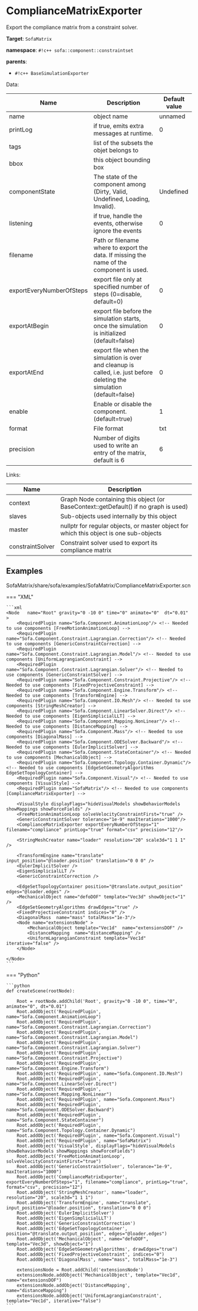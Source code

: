 # ComplianceMatrixExporter

Export the compliance matrix from a constraint solver.


__Target__: `SofaMatrix`

__namespace__: `#!c++ sofa::component::constraintset`

__parents__: 

- `#!c++ BaseSimulationExporter`

Data: 

<table>
<thead>
    <tr>
        <th>Name</th>
        <th>Description</th>
        <th>Default value</th>
    </tr>
</thead>
<tbody>
	<tr>
		<td>name</td>
		<td>
object name
</td>
		<td>unnamed</td>
	</tr>
	<tr>
		<td>printLog</td>
		<td>
if true, emits extra messages at runtime.
</td>
		<td>0</td>
	</tr>
	<tr>
		<td>tags</td>
		<td>
list of the subsets the objet belongs to
</td>
		<td></td>
	</tr>
	<tr>
		<td>bbox</td>
		<td>
this object bounding box
</td>
		<td></td>
	</tr>
	<tr>
		<td>componentState</td>
		<td>
The state of the component among (Dirty, Valid, Undefined, Loading, Invalid).
</td>
		<td>Undefined</td>
	</tr>
	<tr>
		<td>listening</td>
		<td>
if true, handle the events, otherwise ignore the events
</td>
		<td>0</td>
	</tr>
	<tr>
		<td>filename</td>
		<td>
Path or filename where to export the data.  If missing the name of the component is used.
</td>
		<td></td>
	</tr>
	<tr>
		<td>exportEveryNumberOfSteps</td>
		<td>
export file only at specified number of steps (0=disable, default=0)
</td>
		<td>0</td>
	</tr>
	<tr>
		<td>exportAtBegin</td>
		<td>
export file before the simulation starts, once the simulation is initialized (default=false)
</td>
		<td>0</td>
	</tr>
	<tr>
		<td>exportAtEnd</td>
		<td>
export file when the simulation is over and cleanup is called, i.e. just before deleting the simulation (default=false)
</td>
		<td>0</td>
	</tr>
	<tr>
		<td>enable</td>
		<td>
Enable or disable the component. (default=true)
</td>
		<td>1</td>
	</tr>
	<tr>
		<td>format</td>
		<td>
File format
</td>
		<td>txt</td>
	</tr>
	<tr>
		<td>precision</td>
		<td>
Number of digits used to write an entry of the matrix, default is 6
</td>
		<td>6</td>
	</tr>

</tbody>
</table>

Links: 

| Name | Description |
| ---- | ----------- |
|context|Graph Node containing this object (or BaseContext::getDefault() if no graph is used)|
|slaves|Sub-objects used internally by this object|
|master|nullptr for regular objects, or master object for which this object is one sub-objects|
|constraintSolver|Constraint solver used to export its compliance matrix|



## Examples

SofaMatrix/share/sofa/examples/SofaMatrix/ComplianceMatrixExporter.scn

=== "XML"

    ```xml
    <Node   name="Root" gravity="0 -10 0" time="0" animate="0"  dt="0.01" >
        <RequiredPlugin name="Sofa.Component.AnimationLoop"/> <!-- Needed to use components [FreeMotionAnimationLoop] -->
        <RequiredPlugin name="Sofa.Component.Constraint.Lagrangian.Correction"/> <!-- Needed to use components [GenericConstraintCorrection] -->
        <RequiredPlugin name="Sofa.Component.Constraint.Lagrangian.Model"/> <!-- Needed to use components [UniformLagrangianConstraint] -->
        <RequiredPlugin name="Sofa.Component.Constraint.Lagrangian.Solver"/> <!-- Needed to use components [GenericConstraintSolver] -->
        <RequiredPlugin name="Sofa.Component.Constraint.Projective"/> <!-- Needed to use components [FixedProjectiveConstraint] -->
        <RequiredPlugin name="Sofa.Component.Engine.Transform"/> <!-- Needed to use components [TransformEngine] -->
        <RequiredPlugin name="Sofa.Component.IO.Mesh"/> <!-- Needed to use components [StringMeshCreator] -->
        <RequiredPlugin name="Sofa.Component.LinearSolver.Direct"/> <!-- Needed to use components [EigenSimplicialLLT] -->
        <RequiredPlugin name="Sofa.Component.Mapping.NonLinear"/> <!-- Needed to use components [DistanceMapping] -->
        <RequiredPlugin name="Sofa.Component.Mass"/> <!-- Needed to use components [DiagonalMass] -->
        <RequiredPlugin name="Sofa.Component.ODESolver.Backward"/> <!-- Needed to use components [EulerImplicitSolver] -->
        <RequiredPlugin name="Sofa.Component.StateContainer"/> <!-- Needed to use components [MechanicalObject] -->
        <RequiredPlugin name="Sofa.Component.Topology.Container.Dynamic"/> <!-- Needed to use components [EdgeSetGeometryAlgorithms EdgeSetTopologyContainer] -->
        <RequiredPlugin name="Sofa.Component.Visual"/> <!-- Needed to use components [VisualStyle] -->
        <RequiredPlugin name="SofaMatrix"/> <!-- Needed to use components [ComplianceMatrixExporter] -->
    
        <VisualStyle displayFlags="hideVisualModels showBehaviorModels showMappings showForceFields" />
        <FreeMotionAnimationLoop solveVelocityConstraintFirst="true" />
        <GenericConstraintSolver tolerance="1e-9" maxIterations="1000"/>
        <ComplianceMatrixExporter exportEveryNumberOfSteps="1" filename="compliance" printLog="true" format="csv" precision="12"/>
    
        <StringMeshCreator name="loader" resolution="20" scale3d="1 1 1" />
    
        <TransformEngine name="translate" input_position="@loader.position" translation="0 0 0" />
        <EulerImplicitSolver />
        <EigenSimplicialLLT />
        <GenericConstraintCorrection />
    
        <EdgeSetTopologyContainer position="@translate.output_position" edges="@loader.edges" />
        <MechanicalObject name="defoDOF" template="Vec3d" showObject="1" />
        <EdgeSetGeometryAlgorithms drawEdges="true" />
        <FixedProjectiveConstraint indices="0" />
        <DiagonalMass  name="mass" totalMass="1e-3"/>
        <Node name="extensionsNode" >
            <MechanicalObject template="Vec1d"  name="extensionsDOF" />
            <DistanceMapping  name="distanceMapping" />
            <UniformLagrangianConstraint template="Vec1d" iterative="false" />
        </Node>
    
    </Node>
    ```

=== "Python"

    ```python
    def createScene(rootNode):

        Root = rootNode.addChild('Root', gravity="0 -10 0", time="0", animate="0", dt="0.01")
        Root.addObject('RequiredPlugin', name="Sofa.Component.AnimationLoop")
        Root.addObject('RequiredPlugin', name="Sofa.Component.Constraint.Lagrangian.Correction")
        Root.addObject('RequiredPlugin', name="Sofa.Component.Constraint.Lagrangian.Model")
        Root.addObject('RequiredPlugin', name="Sofa.Component.Constraint.Lagrangian.Solver")
        Root.addObject('RequiredPlugin', name="Sofa.Component.Constraint.Projective")
        Root.addObject('RequiredPlugin', name="Sofa.Component.Engine.Transform")
        Root.addObject('RequiredPlugin', name="Sofa.Component.IO.Mesh")
        Root.addObject('RequiredPlugin', name="Sofa.Component.LinearSolver.Direct")
        Root.addObject('RequiredPlugin', name="Sofa.Component.Mapping.NonLinear")
        Root.addObject('RequiredPlugin', name="Sofa.Component.Mass")
        Root.addObject('RequiredPlugin', name="Sofa.Component.ODESolver.Backward")
        Root.addObject('RequiredPlugin', name="Sofa.Component.StateContainer")
        Root.addObject('RequiredPlugin', name="Sofa.Component.Topology.Container.Dynamic")
        Root.addObject('RequiredPlugin', name="Sofa.Component.Visual")
        Root.addObject('RequiredPlugin', name="SofaMatrix")
        Root.addObject('VisualStyle', displayFlags="hideVisualModels showBehaviorModels showMappings showForceFields")
        Root.addObject('FreeMotionAnimationLoop', solveVelocityConstraintFirst="true")
        Root.addObject('GenericConstraintSolver', tolerance="1e-9", maxIterations="1000")
        Root.addObject('ComplianceMatrixExporter', exportEveryNumberOfSteps="1", filename="compliance", printLog="true", format="csv", precision="12")
        Root.addObject('StringMeshCreator', name="loader", resolution="20", scale3d="1 1 1")
        Root.addObject('TransformEngine', name="translate", input_position="@loader.position", translation="0 0 0")
        Root.addObject('EulerImplicitSolver')
        Root.addObject('EigenSimplicialLLT')
        Root.addObject('GenericConstraintCorrection')
        Root.addObject('EdgeSetTopologyContainer', position="@translate.output_position", edges="@loader.edges")
        Root.addObject('MechanicalObject', name="defoDOF", template="Vec3d", showObject="1")
        Root.addObject('EdgeSetGeometryAlgorithms', drawEdges="true")
        Root.addObject('FixedProjectiveConstraint', indices="0")
        Root.addObject('DiagonalMass', name="mass", totalMass="1e-3")

        extensionsNode = Root.addChild('extensionsNode')
        extensionsNode.addObject('MechanicalObject', template="Vec1d", name="extensionsDOF")
        extensionsNode.addObject('DistanceMapping', name="distanceMapping")
        extensionsNode.addObject('UniformLagrangianConstraint', template="Vec1d", iterative="false")
    ```

